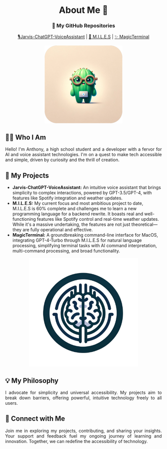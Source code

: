 <h1 align="center">About Me 🌵</h1>

<div align="center">
  <h3>🔗 My GitHub Repositories</h3>
  <a href="https://github.com/small-cactus/Jarvis-ChatGPT-VoiceAssistant">🎙️Jarvis-ChatGPT-VoiceAssistant</a> |
  <a href="https://github.com/small-cactus/M.I.L.E.S">🧠 M.I.L.E.S</a> |
  <a href="https://github.com/small-cactus/MagicTerminal">✨ MagicTerminal</a>
</div>

</p>
<p align="center">
  <img src="image (1).png" width="250" height="250" alt="MILES Logo">
</p>

<h2>👨‍💻 Who I Am</h2>
<p align="justify">
Hello! I'm Anthony, a high school student and a developer with a fervor for AI and voice assistant technologies. I'm on a quest to make tech accessible and simple, driven by curiosity and the thrill of creation.
</p>

<h2>🚀 My Projects</h2>
<ul>
<li><b>Jarvis-ChatGPT-VoiceAssistant:</b> An intuitive voice assistant that brings simplicity to complex interactions, powered by GPT-3.5/GPT-4, with features like Spotify integration and weather updates.</li>
<li><b>M.I.L.E.S:</b> My current focus and most ambitious project to date, M.I.L.E.S is 60% complete and challenges me to learn a new programming language for a backend rewrite. It boasts real and well-functioning features like Spotify control and real-time weather updates. While it's a massive undertaking, the features are not just theoretical—they are fully operational and effective.</li>
<li><b>MagicTerminal:</b> A groundbreaking command-line interface for MacOS, integrating GPT-4-Turbo through M.I.L.E.S for natural language processing, simplifying terminal tasks with AI command interpretation, multi-command processing, and broad functionality.
</li>
</ul>


<p align="center">
  <img src="miles_logo.png" width="350" height="350" alt="Small Cactus Profile Picture">
</p>

<h2>💡 My Philosophy</h2>
<p align="justify">
I advocate for simplicity and universal accessibility. My projects aim to break down barriers, offering powerful, intuitive technology freely to all users.
</p>

<h2>🤝 Connect with Me</h2>
<p align="justify">
Join me in exploring my projects, contributing, and sharing your insights. Your support and feedback fuel my ongoing journey of learning and innovation. Together, we can redefine the accessibility of technology.
</p>
